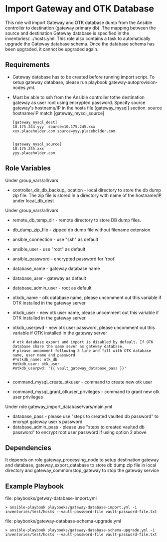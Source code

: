Import Gateway and OTK Database
======================

This role will import Gateway and OTK database dump from the Ansible controller to destination (gateway primary db). The mapping between the source and destination Gateway database is specified in the inventories/.../hosts.yml. This role also contains a task to automatically upgrade the Gateway database schema. Once the database schema has been upgraded, it cannot be upgraded again.

Requirements
------------
* Gateway database has to be created before running import script. 
To setup gateway database, please run playbook gateway-autoprovision-nodes.yml.

* Must be able to ssh from the Ansible controller tothe  destination gateway as user root using encrypted password. 
    Specify source gateway's hostname/IP in the hosts file [gateway_mysql] section. source hostname/IP match [gateway_mysql_source]
    ```
    [gateway_mysql_dest]
    10.175.244.yyy  source=10.175.245.xxx
    xxx.placeholder.com source=yyy.placeholder.com 
  
    
    [gateway_mysql_source]
    10.175.245.xxx
    yyy.placeholder.com
     ```   



Role Variables
--------------
Under group_vars/all/vars
* controller_dir_db_backup_location - local directory to store the db dump zip file. The zip file is stored in a directory with name of the hostname/IP under local_db_dest

Under group_vars/all/vars
* remote_db_temp_dir - remote directory to store DB dump files.
* db_dump_zip_file - zipped db dump file without filename extension
* ansible_connection - use "ssh" as default
* ansible_user - use "root" as default
* ansible_password - encrypted password for 'root'
* database_name - gateway database name
* database_user - gateway as default
* database_admin_user - root as default

* otkdb_name - otk database name, please uncomment out this variable if OTK installed in the gateway server 
* otkdb_user - new otk user name, please uncomment out this variable if OTK installed in the gateway server
* otkdb_userpwd - new otk user password, please uncomment out this variable if OTK installed in the gateway server

    ```
    # otk database export and import is disabled by default. If OTK database share the same sever as gateway database,
    # please uncomment following 3 line and fill with OTK database name, user name and password
    #*otkdb_name: otk_db
    #otkdb_user: otk_user
    #otkdb_userpwd: '{{ vault_gateway_database_pass }}'
     
     ``` 
 

* command_mysql_create_otkuser - command to create new otk user
* command_mysql_grant_otkuser_privileges - command to grant new otk user privileges

Under role gateway_import_database/vars/main.yml
* database_pass - please use "steps to created vaulted db password" to encrypt gateway user's password
* database_admin_pass - please use "steps to created vaulted db password" to encrypt root user password if using option 2 above



Dependencies
------------

It depends on role gateway_processing_node to setup destination gateway and database,
gateway_export_database to store db dump zip file in local directory and 
gateway_common/stop_gateway to stop the gateway service

Example Playbook
------------
file: playbooks/getway-database-import.yml

    
    > ansible-playbook playbooks/gateway-database-import.yml -i inventories/test/hosts --vault-password-file vault-password-file.txt
     
file: playbooks/gateway-database-schema-upgrade.yml

    
    > ansible-playbook playbooks/gateway-database-schema-upgrade.yml -i inventories/test/hosts --vault-password-file vault-password-file.txt
    
